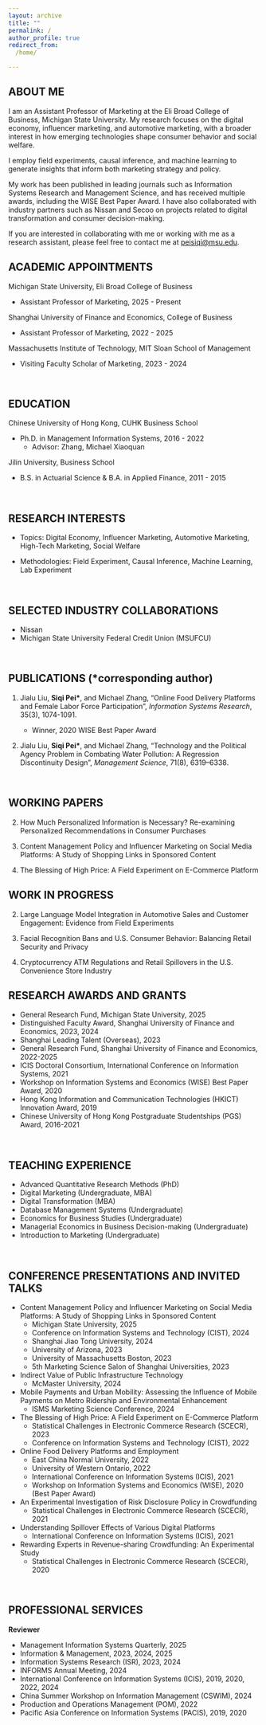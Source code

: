 ```yaml
---
layout: archive
title: ""
permalink: /
author_profile: true
redirect_from:
  /home/

---
```


## <left> ABOUT ME </left>

I am an Assistant Professor of Marketing at the Eli Broad College of Business, Michigan State University.
My research focuses on the digital economy, influencer marketing, and automotive marketing, with a broader interest in how emerging technologies shape consumer behavior and social welfare.

[//]: # (, and human–AI interactions, )

I employ field experiments, causal inference, and machine learning to generate insights that inform both marketing strategy and policy.

My work has been published in leading journals such as Information Systems Research and Management Science, and has received multiple awards, including the WISE Best Paper Award. 
I have also collaborated with industry partners such as Nissan and Secoo on projects related to digital transformation and consumer decision-making.

If you are interested in collaborating with me or working with me as a research assistant, please feel free to contact me at [peisiqi@msu.edu](...).
<br>

## <left> ACADEMIC APPOINTMENTS </left>

Michigan State University, Eli Broad College of Business
* Assistant Professor of Marketing, 2025 - Present

Shanghai University of Finance and Economics, College of Business
* Assistant Professor of Marketing, 2022 - 2025

Massachusetts Institute of Technology, MIT Sloan School of Management
* Visiting Faculty Scholar of Marketing, 2023 - 2024
<br>


## <left> EDUCATION </left>

Chinese University of Hong Kong, CUHK Business School
* Ph.D. in Management Information Systems, 2016 - 2022
  * Advisor: Zhang, Michael Xiaoquan

Jilin University, Business School
* B.S. in Actuarial Science & B.A. in Applied Finance, 2011 - 2015
<br>

## <left> RESEARCH INTERESTS </left>
- Topics: Digital Economy, Influencer Marketing, Automotive Marketing, High-Tech Marketing, Social Welfare

[//]: # (- Human–AI Interactions)

- Methodologies: Field Experiment, Causal Inference, Machine Learning, Lab Experiment
<br>

## <left> SELECTED INDUSTRY COLLABORATIONS </left>
- Nissan
- Michigan State University Federal Credit Union (MSUFCU)
<br>

## <left> PUBLICATIONS (*corresponding author) </left>

1. Jialu Liu, <b>Siqi Pei\*</b>, and Michael Zhang, “Online Food Delivery Platforms and Female Labor Force Participation”, *Information Systems Research*, 35(3), 1074-1091.
    - Winner, 2020 WISE Best Paper Award    

2. Jialu Liu, <b>Siqi Pei\*</b>, and Michael Zhang, “Technology and the Political Agency Problem in Combating Water Pollution: A Regression Discontinuity Design”, *Management Science*, 71(8), 6319–6338.
<br> 

[//]: # (3. Wen Wang, <b>Siqi Pei</b>, and Tianshu Sun, “Unraveling Generative AI from A Human Intelligence Perspective: A Battery of Experiments”, Forthcoming, *Information Systems Research*)
[//]: # (<br>)

## <left> WORKING PAPERS <left>

[//]: # (1. Differentiation under AI Pressure: Creator Adaptation to Assistive vs. Substitutive Generative AI <br>)

2. How Much Personalized Information is Necessary? Re-examining Personalized Recommendations in Consumer Purchases <br>

3. Content Management Policy and Influencer Marketing on Social Media Platforms: A Study of Shopping Links in Sponsored Content <br>

4. The Blessing of High Price: A Field Experiment on E-Commerce Platform <br>

## <left> WORK IN PROGRESS </left>

[//]: # (1. Responsible Generative AI in Financial Services: Collaboration with Michigan State University Federal Credit Union &#40;MSUFCU&#41; <br>)

2. Large Language Model Integration in Automotive Sales and Customer Engagement: Evidence from Field Experiments <br>

3. Facial Recognition Bans and U.S. Consumer Behavior: Balancing Retail Security and Privacy <br>

4. Cryptocurrency ATM Regulations and Retail Spillovers in the U.S. Convenience Store Industry <br>

## <left> RESEARCH AWARDS AND GRANTS </left>
- General Research Fund, Michigan State University, 2025
- Distinguished Faculty Award, Shanghai University of Finance and Economics, 2023, 2024
- Shanghai Leading Talent (Overseas), 2023
- General Research Fund, Shanghai University of Finance and Economics, 2022-2025
- ICIS Doctoral Consortium, International Conference on Information Systems, 2021
- Workshop on Information Systems and Economics (WISE) Best Paper Award, 2020
- Hong Kong Information and Communication Technologies (HKICT) Innovation Award, 2019
- Chinese University of Hong Kong Postgraduate Studentships (PGS) Award, 2016-2021
<br> 

## <left> TEACHING EXPERIENCE </left>
- Advanced Quantitative Research Methods (PhD)
- Digital Marketing (Undergraduate, MBA)
- Digital Transformation (MBA)
- Database Management Systems (Undergraduate)
- Economics for Business Studies (Undergraduate)
- Managerial Economics in Business Decision-making (Undergraduate)
- Introduction to Marketing (Undergraduate)
<br> 

## <left> CONFERENCE PRESENTATIONS AND INVITED TALKS  </left>

[//]: # (- Unraveling Generative AI from A Human Intelligence Perspective: A Battery of Experiments)

[//]: # (  - ISMS Marketing Science Conference, 2025 )

[//]: # (  - Cheung Kong Graduate School of Business Digital Young Scholar Symposium, 2023)
- Content Management Policy and Influencer Marketing on Social Media Platforms: A Study of Shopping Links in Sponsored Content
  - Michigan State University, 2025
  - Conference on Information Systems and Technology (CIST), 2024
  - Shanghai Jiao Tong University, 2024
  - University of Arizona, 2023
  - University of Massachusetts Boston, 2023
  - 5th Marketing Science Salon of Shanghai Universities, 2023
- Indirect Value of Public Infrastructure Technology
  - McMaster University, 2024
- Mobile Payments and Urban Mobility: Assessing the Influence of Mobile Payments on Metro Ridership and Environmental Enhancement
  - ISMS Marketing Science Conference, 2024
- The Blessing of High Price: A Field Experiment on E-Commerce Platform
  - Statistical Challenges in Electronic Commerce Research (SCECR), 2023
  - Conference on Information Systems and Technology (CIST), 2022
- Online Food Delivery Platforms and Employment
  - East China Normal University, 2022
  - University of Western Ontario, 2022
  - International Conference on Information Systems (ICIS), 2021
  - Workshop on Information Systems and Economics (WISE), 2020 (Best Paper Award)
- An Experimental Investigation of Risk Disclosure Policy in Crowdfunding
  - Statistical Challenges in Electronic Commerce Research (SCECR), 2021
- Understanding Spillover Effects of Various Digital Platforms
  - International Conference on Information Systems (ICIS), 2021
- Rewarding Experts in Revenue-sharing Crowdfunding: An Experimental Study
  - Statistical Challenges in Electronic Commerce Research (SCECR), 2020
<br> 


## <left> PROFESSIONAL SERVICES </left>
**Reviewer**
* Management Information Systems Quarterly, 2025
* Information & Management, 2023, 2024, 2025
* Information Systems Research (ISR), 2023, 2024
* INFORMS Annual Meeting, 2024
* International Conference on Information Systems (ICIS), 2019, 2020, 2022, 2024
* China Summer Workshop on Information Management (CSWIM), 2024
* Production and Operations Management (POM), 2022
* Pacific Asia Conference on Information Systems (PACIS), 2019, 2020